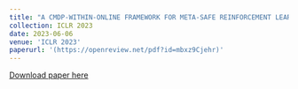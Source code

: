 ```yaml
---
title: "A CMDP-WITHIN-ONLINE FRAMEWORK FOR META-SAFE REINFORCEMENT LEARNING"
collection: ICLR 2023
date: 2023-06-06
venue: 'ICLR 2023'
paperurl: '(https://openreview.net/pdf?id=mbxz9Cjehr)'
---
```


[Download paper here](https://openreview.net/pdf?id=mbxz9Cjehr)
